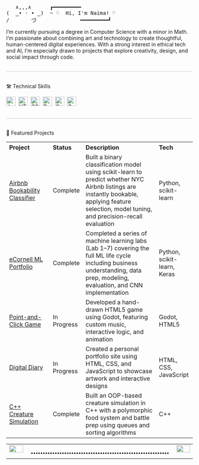 <pre>
   ∧,,,∧      ┏━━━━━━━━━
(  ̳• · • ̳)  ~ ♡  Hi, I'm Naima! ♡
/       づ              ━━━━━━━━━┛
</pre>
<p>
I’m currently pursuing a degree in Computer Science with a minor in Math. I’m passionate about combining art and technology to create thoughtful, human-centered digital experiences. With a strong interest in ethical tech and AI, I’m especially drawn to projects that explore creativity, design, and social impact through code.
</p>

<hr style="border: none; height: 1px; background-color: #ccc; margin: 30px 0;" />

🛠  Technical Skills
<a name="technical-skills"></a>

[<img src="https://img.shields.io/badge/JavaScript-282C34?logo=javascript&logoColor=F7DF1E" alt="JavaScript logo" title="JavaScript" height="25" />][tech_tools_anchor]&nbsp;
[<img src="https://img.shields.io/badge/HTML5-282C34?logo=html5&logoColor=E34F26" alt="HTML5 logo" title="HTML5" height="25" />][tech_tools_anchor]&nbsp;
[<img src="https://img.shields.io/badge/CSS3-282C34?logo=css3&logoColor=1572B6" alt="CSS3 logo" title="CSS3" height="25" />][tech_tools_anchor]&nbsp;
[<img src="https://img.shields.io/badge/Python-282C34?logo=python&logoColor=3776AB" alt="Python logo" title="Python" height="25" />][tech_tools_anchor]&nbsp;
[<img src="https://img.shields.io/badge/C++-282C34?logo=c%2B%2B&logoColor=00599C" alt="C++ logo" title="C++" height="25" />][tech_tools_anchor]&nbsp;
[<img src="https://img.shields.io/badge/Godot-282C34?logo=godot-engine&logoColor=478CBF" alt="Godot logo" title="Godot" height="25" />][tech_tools_anchor]&nbsp;

[tech_tools_anchor]: #technical-skills

<hr style="border: none; height: 1px; background-color: #ccc; margin: 30px 0;" />

📂 Featured Projects
<table>
  <tr>
    <th style="width: 25%; text-align: left; vertical-align: top;">Project</th>
    <th style="width: 10%; text-align: left; vertical-align: top;">Status</th>
    <th style="width: 45%; text-align: left; vertical-align: top;">Description</th>
    <th style="width: 20%; text-align: left; vertical-align: top;">Tech</th>
  </tr>
  <tr>
    <td><a href="https://github.com/naima-01/Airbnb-Bookability-Classifier">Airbnb Bookability Classifier</a></td>
    <td>Complete</td>
    <td>Built a binary classification model using scikit-learn to predict whether NYC Airbnb listings are instantly bookable, applying feature selection, model tuning, and precision-recall evaluation</td>
    <td>Python, scikit-learn</td>
  </tr>
  <tr>
    <td><a href="https://github.com/naima-01/My-eCornell-Portfolio">eCornell ML Portfolio</a></td>
    <td>Complete</td>
    <td>Completed a series of machine learning labs (Lab 1–7) covering the full ML life cycle including business understanding, data prep, modeling, evaluation, and CNN implementation</td>
    <td>Python, scikit-learn, Keras</td>
  </tr>
  <tr>
    <td><a href="https://isbn9780192835901.itch.io/nullgoesout">Point-and-Click Game</a></td>
    <td>In Progress</td>
    <td>Developed a hand-drawn HTML5 game using Godot, featuring custom music, interactive logic, and animation</td>
    <td>Godot, HTML5</td>
  </tr>
  <tr>
    <td><a href="https://naima-01.github.io/isbn9780192835901/">Digital Diary</a></td>
    <td>In Progress</td>
    <td>Created a personal portfolio site using HTML, CSS, and JavaScript to showcase artwork and interactive designs</td>
    <td>HTML, CSS, JavaScript</td>
  </tr>
  <tr>
    <td><a href="GitHub Repo URL">C++ Creature Simulation</a></td>
    <td>Complete</td>
    <td>Built an OOP-based creature simulation in C++ with a polymorphic food system and battle prep using queues and sorting algorithms</td>
    <td>C++</td>
  </tr>
</table>


<table width="100%">
  <tr>
    <td width="48%" align="left" valign="top">
      <img src="https://github-readme-stats.vercel.app/api?username=naima-01&show_icons=true&theme=transparent" style="width: 100%;" />
    </td>
    <td width="9.2%" align="center" valign="middle" style="font-size: 24px; font-weight: bold;">
      ..........................................................
    </td>
    <td width="42.8%" align="right" valign="top">
      <img src="https://github-readme-stats.vercel.app/api/top-langs?username=naima-01&show_icons=true&locale=en&layout=compact&theme=transparent" style="width: 100%;" />
    </td>
  </tr>
</table>








